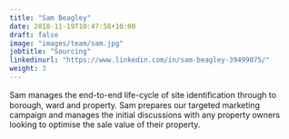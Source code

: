 ```yaml
---
title: "Sam Beagley"
date: 2018-11-19T10:47:58+10:00
draft: false
image: "images/team/sam.jpg"
jobtitle: "Sourcing"
linkedinurl: "https://www.linkedin.com/in/sam-beagley-39499075/"
weight: 3
---
```


Sam manages the end-to-end life-cycle of site identiﬁcation through to borough, ward and property. Sam prepares our targeted marketing campaign and manages the initial discussions with any property owners looking to optimise the sale value of their property. 
